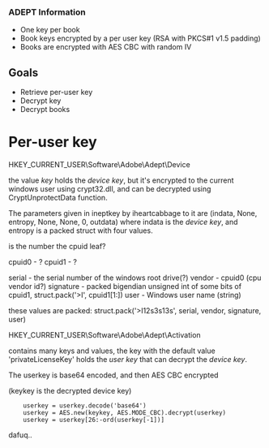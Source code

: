 ### ADEPT Information

- One key per book
- Book keys encrypted by a per user key (RSA with PKCS#1 v1.5 padding)
- Books are encrypted with AES CBC with random IV

## Goals

- Retrieve per-user key
- Decrypt key
- Decrypt books



# Per-user key

HKEY_CURRENT_USER\Software\Adobe\Adept\Device

the value *key* holds the *device key*, but it's encrypted to the current
windows user using crypt32.dll, and can be decrypted using CryptUnprotectData
function.

The parameters given in ineptkey by iheartcabbage to it are (indata, None,
entropy, None, None, 0, outdata) where indata is the *device key*, and entropy
is a packed struct with four values.

is the number the cpuid leaf?

cpuid0 - ?
cpuid1 - ?

serial - the serial number of the windows root drive(?)
vendor - cpuid0 (cpu vendor id?)
signature - packed bigendian unsigned int of some bits of cpuid1, struct.pack('>I', cpuid1[1:])
user - Windows user name (string)

these values are packed: struct.pack('>I12s3s13s', serial, vendor, signature, user)

HKEY_CURRENT_USER\Software\Adobe\Adept\Activation

contains many keys and values, the key with the default value
'privateLicenseKey' holds the *user key* that can decrypt the *device key*.

The userkey is base64 encoded, and then AES CBC encrypted

(keykey is the decrypted device key)

        userkey = userkey.decode('base64')
        userkey = AES.new(keykey, AES.MODE_CBC).decrypt(userkey)
        userkey = userkey[26:-ord(userkey[-1])]

dafuq..


